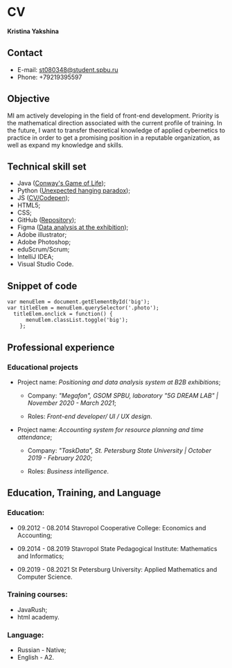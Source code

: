 # CV

**Kristina Yakshina**

## Contact

- E-mail: st080348@student.spbu.ru
- Phone: +79219395597

## Objective

MI am actively developing in the field of front-end development. Priority is the mathematical direction associated with the current profile of training. In the future, I want to transfer theoretical knowledge of applied cybernetics to practice in order to get a promising position in a reputable organization, as well as expand my knowledge and skills.

## Technical skill set

- Java ([Conway's Game of Life](https://github.com/yakshina/Life));
- Python ([Unexpected hanging paradox](https://github.com/yakshina/Unexpected-hanging-paradox));
- JS ([CV/Codepen](https://codepen.io/yakshina/pen/WgBggm));
- HTML5;
- CSS;
- GitHub ([Repository](https://github.com/yakshina));
- Figma ([Data analysis at the exhibition](https://www.figma.com/proto/owhJwvTLlW8AWot8nvYOlr/%D0%9D%D0%B5%D0%BE%D0%BC%D0%BE%D1%80%D1%84%D0%B8%D0%B7%D0%BC-%D0%A1%D1%82%D0%B5%D0%BD%D0%B4%D1%8B-Copy?node-id=107%3A286&viewport=0%2C0%2C1&scaling=min-zoom));
- Adobe illustrator;
- Adobe Photoshop;
- eduScrum/Scrum;
- IntelliJ IDEA;
- Visual Studio Code.

## Snippet of code

```
var menuElem = document.getElementById('big');
var titleElem = menuElem.querySelector('.photo');
  titleElem.onclick = function() {
      menuElem.classList.toggle('big');
    };
```

## Professional experience

### Educational projects

- Project name: _Positioning and data analysis system at B2B exhibitions_;

  - Company: _"Megafon", GSOM SPBU, laboratory "5G DREAM LAB" | November 2020 - March 2021_;

  - Roles: _Front-end developer/ UI / UX design_.

- Project name: _Accounting system for resource planning and time attendance_;

  - Company: _"TaskData", St. Petersburg State University | October 2019 - February 2020_;

  - Roles: _Business intelligence_.

## Education, Training, and Language

### Education:

- 09.2012 - 08.2014 Stavropol Cooperative College: Economics and Accounting;

- 09.2014 - 08.2019 Stavropol State Pedagogical Institute: Mathematics and Informatics;

- 09.2019 - 08.2021 St Petersburg University: Applied Mathematics and Computer Science.

### Training courses:

- JavaRush;
- html academy.

### Language:

- Russian - Native;
- English - A2.
